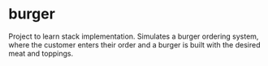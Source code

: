 # burger
Project to learn stack implementation. Simulates a burger ordering system, where the customer enters their order and a burger is built with the desired meat and toppings.
